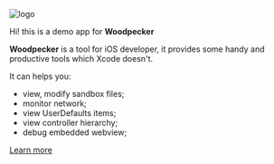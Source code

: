 
![logo](/logo.png)

Hi! this is a demo app for **Woodpecker**

**Woodpecker** is a tool for iOS developer, it provides some handy and productive tools which Xcode doesn't. 

It can helps you:

 - view, modify sandbox files;
 - monitor network;
 - view UserDefaults items;
 - view controller hierarchy;
 - debug embedded webview;

[Learn more](http://www.woodpeck.cn)


